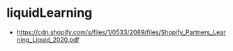# liquidLearning

- https://cdn.shopify.com/s/files/1/0533/2089/files/Shopify_Partners_Learning_Liquid_2020.pdf
